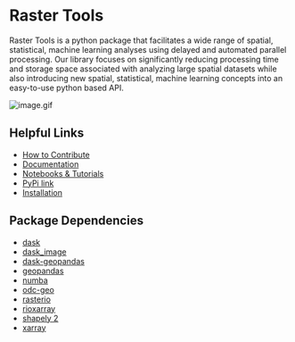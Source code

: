 # Raster Tools
Raster Tools is a python package that facilitates a wide range of spatial,
statistical, machine learning analyses using delayed and automated parallel
processing. Our library focuses on significantly reducing processing time and
storage space associated with analyzing large spatial datasets while also
introducing new spatial, statistical, machine learning concepts into an
easy-to-use python based API.

![image.gif](./notebooks/images/animatedRMRS2.gif)

## Helpful Links
- [How to Contribute](./CONTRIBUTING.md)
- [Documentation](https://um-rmrs.github.io/raster_tools/)
- [Notebooks & Tutorials](./notebooks/README.md)
- [PyPi link](https://pypi.org/project/raster-tools/)
- [Installation](./notebooks/install_raster_tools.md)

## Package Dependencies
- [dask](https://dask.org/)
- [dask_image](https://image.dask.org/en/latest/)
- [dask-geopandas](https://dask-geopandas.readthedocs.io/en/stable/)
- [geopandas](https://geopandas.org/en/stable/)
- [numba](https://numba.pydata.org/)
- [odc-geo](https://odc-geo.readthedocs.io/en/latest/)
- [rasterio](https://rasterio.readthedocs.io/en/latest/)
- [rioxarray](https://corteva.github.io/rioxarray/stable/)
- [shapely 2](https://shapely.readthedocs.io/en/stable/)
- [xarray](https://xarray.pydata.org/en/stable/)
